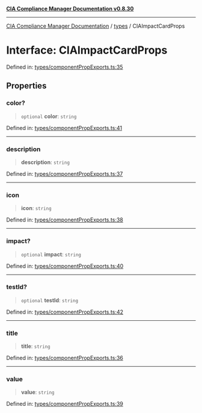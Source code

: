 [**CIA Compliance Manager Documentation v0.8.30**](../../README.md)

***

[CIA Compliance Manager Documentation](../../modules.md) / [types](../README.md) / CIAImpactCardProps

# Interface: CIAImpactCardProps

Defined in: [types/componentPropExports.ts:35](https://github.com/Hack23/cia-compliance-manager/blob/6afa716316469147e542039d136ec79ffdbd4ac9/src/types/componentPropExports.ts#L35)

## Properties

### color?

> `optional` **color**: `string`

Defined in: [types/componentPropExports.ts:41](https://github.com/Hack23/cia-compliance-manager/blob/6afa716316469147e542039d136ec79ffdbd4ac9/src/types/componentPropExports.ts#L41)

***

### description

> **description**: `string`

Defined in: [types/componentPropExports.ts:37](https://github.com/Hack23/cia-compliance-manager/blob/6afa716316469147e542039d136ec79ffdbd4ac9/src/types/componentPropExports.ts#L37)

***

### icon

> **icon**: `string`

Defined in: [types/componentPropExports.ts:38](https://github.com/Hack23/cia-compliance-manager/blob/6afa716316469147e542039d136ec79ffdbd4ac9/src/types/componentPropExports.ts#L38)

***

### impact?

> `optional` **impact**: `string`

Defined in: [types/componentPropExports.ts:40](https://github.com/Hack23/cia-compliance-manager/blob/6afa716316469147e542039d136ec79ffdbd4ac9/src/types/componentPropExports.ts#L40)

***

### testId?

> `optional` **testId**: `string`

Defined in: [types/componentPropExports.ts:42](https://github.com/Hack23/cia-compliance-manager/blob/6afa716316469147e542039d136ec79ffdbd4ac9/src/types/componentPropExports.ts#L42)

***

### title

> **title**: `string`

Defined in: [types/componentPropExports.ts:36](https://github.com/Hack23/cia-compliance-manager/blob/6afa716316469147e542039d136ec79ffdbd4ac9/src/types/componentPropExports.ts#L36)

***

### value

> **value**: `string`

Defined in: [types/componentPropExports.ts:39](https://github.com/Hack23/cia-compliance-manager/blob/6afa716316469147e542039d136ec79ffdbd4ac9/src/types/componentPropExports.ts#L39)
